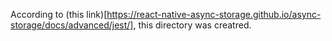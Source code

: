 According to (this link)[https://react-native-async-storage.github.io/async-storage/docs/advanced/jest/], this directory was creatred.

